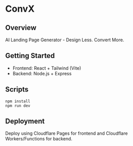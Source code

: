 # ConvX

## Overview
AI Landing Page Generator - Design Less. Convert More.

## Getting Started
- Frontend: React + Tailwind (Vite)
- Backend: Node.js + Express

## Scripts
```
npm install
npm run dev
```

## Deployment
Deploy using Cloudflare Pages for frontend and Cloudflare Workers/Functions for backend.